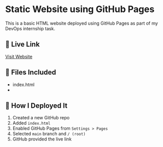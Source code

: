 # Static Website using GitHub Pages

This is a basic HTML website deployed using GitHub Pages as part of my DevOps internship task.

## 🔗 Live Link
[Visit Website](https://vedikakamble22.github.io/static-website/)

## 📁 Files Included
- index.html
- 
## 🚀 How I Deployed It
1. Created a new GitHub repo
2. Added `index.html`
3. Enabled GitHub Pages from `Settings > Pages`
4. Selected `main` branch and `/ (root)`
5. GitHub provided the live link

